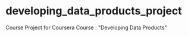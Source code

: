 # developing_data_products_project
Course Project for Coursera  Course : "Developing Data Products" 

